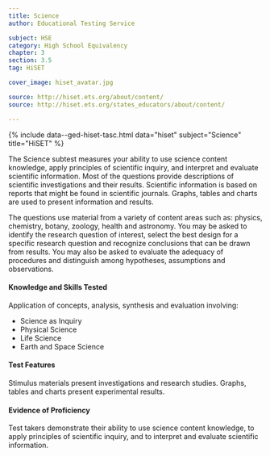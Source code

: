 ```yaml
---
title: Science
author: Educational Testing Service

subject: HSE
category: High School Equivalency
chapter: 3
section: 3.5
tag: HiSET

cover_image: hiset_avatar.jpg

source: http://hiset.ets.org/about/content/
source: http://hiset.ets.org/states_educators/about/content/

---
```

{% include data--ged-hiset-tasc.html data="hiset" subject="Science" title="HiSET" %}

The Science subtest measures your ability to use science content knowledge, apply principles of scientific inquiry, and interpret and evaluate scientific information. Most of the questions provide descriptions of scientific investigations and their results. Scientific information is based on reports that might be found in scientific journals. Graphs, tables and charts are used to present information and results.

The questions use material from a variety of content areas such as: physics, chemistry, botany, zoology, health and astronomy. You may be asked to identify the research question of interest, select the best design for a specific research question and recognize conclusions that can be drawn from results. You may also be asked to evaluate the adequacy of procedures and distinguish among hypotheses, assumptions and observations.

#### Knowledge and Skills Tested

Application of concepts, analysis, synthesis and evaluation involving:

  * Science as Inquiry
  * Physical Science
  * Life Science
  * Earth and Space Science

#### Test Features

Stimulus materials present investigations and research studies. Graphs, tables and charts present experimental results.

#### Evidence of Proficiency

Test takers demonstrate their ability to use science content knowledge, to apply principles of scientific inquiry, and to interpret and evaluate scientific information.
